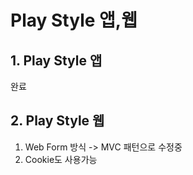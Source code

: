 # Play Style 앱,웹

## 1. Play Style 앱
완료

## 2. Play Style 웹
1. Web Form 방식 -> MVC 패턴으로 수정중
2. Cookie도 사용가능

